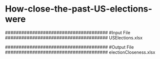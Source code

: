 # How-close-the-past-US-elections-were

######################################
#Input File
######################################
USElections.xlsx


######################################
#Output File
######################################
electionCloseness.xlsx
